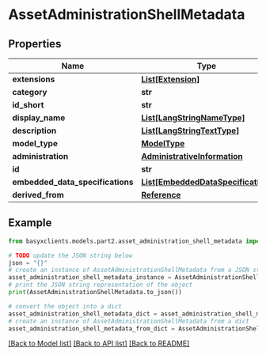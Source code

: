 # AssetAdministrationShellMetadata


## Properties

Name | Type | Description | Notes
------------ | ------------- | ------------- | -------------
**extensions** | [**List[Extension]**](Extension.md) |  | [optional] 
**category** | **str** |  | [optional] 
**id_short** | **str** |  | [optional] 
**display_name** | [**List[LangStringNameType]**](LangStringNameType.md) |  | [optional] 
**description** | [**List[LangStringTextType]**](LangStringTextType.md) |  | [optional] 
**model_type** | [**ModelType**](ModelType.md) |  | 
**administration** | [**AdministrativeInformation**](AdministrativeInformation.md) |  | [optional] 
**id** | **str** |  | 
**embedded_data_specifications** | [**List[EmbeddedDataSpecification]**](EmbeddedDataSpecification.md) |  | [optional] 
**derived_from** | [**Reference**](Reference.md) |  | [optional] 

## Example

```python
from basyxclients.models.part2.asset_administration_shell_metadata import AssetAdministrationShellMetadata

# TODO update the JSON string below
json = "{}"
# create an instance of AssetAdministrationShellMetadata from a JSON string
asset_administration_shell_metadata_instance = AssetAdministrationShellMetadata.from_json(json)
# print the JSON string representation of the object
print(AssetAdministrationShellMetadata.to_json())

# convert the object into a dict
asset_administration_shell_metadata_dict = asset_administration_shell_metadata_instance.to_dict()
# create an instance of AssetAdministrationShellMetadata from a dict
asset_administration_shell_metadata_from_dict = AssetAdministrationShellMetadata.from_dict(asset_administration_shell_metadata_dict)
```
[[Back to Model list]](../README.md#documentation-for-models) [[Back to API list]](../README.md#documentation-for-api-endpoints) [[Back to README]](../README.md)


